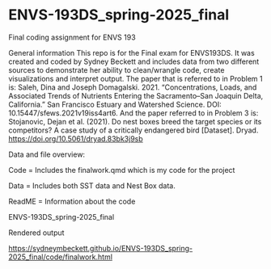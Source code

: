 # ENVS-193DS_spring-2025_final
Final coding assignment for ENVS 193

General information
This repo is for the Final exam for ENVS193DS. It was created and coded by Sydney Beckett and includes data from two different sources to demonstrate her ability to clean/wrangle code, create visualizations and interpret output. The paper that is referred to in Problem 1 is: 
Saleh, Dina and Joseph Domagalski. 2021. “Concentrations, Loads, and Associated Trends of Nutrients Entering the Sacramento–San Joaquin Delta, California.” San Francisco Estuary and Watershed Science. DOI: 10.15447/sfews.2021v19iss4art6.
And the paper referred to in Problem 3 is:
Stojanovic, Dejan et al. (2021). Do nest boxes breed the target species or its competitors? A case study of a critically endangered bird [Dataset]. Dryad. https://doi.org/10.5061/dryad.83bk3j9sb

Data and file overview:

Code = Includes the finalwork.qmd which is my code for the project

Data = Includes both SST data and Nest Box data.

ReadME = Information about the code

ENVS-193DS_spring-2025_final

Rendered output

https://sydneymbeckett.github.io/ENVS-193DS_spring-2025_final/code/finalwork.html 
